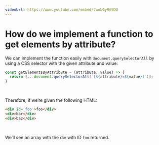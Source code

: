 ```yaml
---
videoUrl: https://www.youtube.com/embed/7woUGy9G9DU
---
```


# How do we implement a function to get elements by attribute?

<v-click>

We can implement the function easily with `document.querySelectorAll` by using a CSS selector with the given attribute and value:

</v-click>


<v-click>

```js {1,3|2|all}
const getElementsByAttribute = (attribute, value) => {
  return [...document.querySelectorAll(`[${attribute}=${value}]`)];
}   
```

</v-click>


<br class="my-10"/>
<v-click>

Therefore, if we’re given the following HTML:

```html
<div id='foo'>foo</div>
<div>bar</div>
<div>baz</div>
```

<br class="my-10"/>

We’ll see an array with the div with ID `foo` returned.

</v-click>
